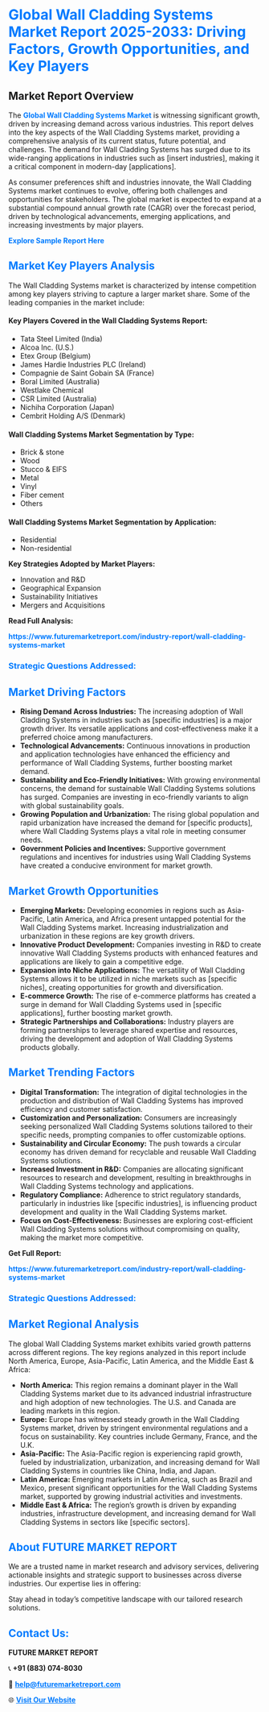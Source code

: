 <h1 style="color: #007BFF;">Global Wall Cladding Systems Market Report 2025-2033: Driving Factors, Growth Opportunities, and Key Players</h1>

<section id="overview">
<h2>Market Report Overview</h2>
<p>The <a href="https://www.futuremarketreport.com/industry-report/wall-cladding-systems-market" style="color: #007BFF; text-decoration: none;"><strong>Global Wall Cladding Systems Market</strong></a> is witnessing significant growth, driven by increasing demand across various industries. This report delves into the key aspects of the Wall Cladding Systems market, providing a comprehensive analysis of its current status, future potential, and challenges. The demand for Wall Cladding Systems has surged due to its wide-ranging applications in industries such as [insert industries], making it a critical component in modern-day [applications].</p>
<p>As consumer preferences shift and industries innovate, the Wall Cladding Systems market continues to evolve, offering both challenges and opportunities for stakeholders. The global market is expected to expand at a substantial compound annual growth rate (CAGR) over the forecast period, driven by technological advancements, emerging applications, and increasing investments by major players.</p>
</section>

<section id="overview">
<p><a href="https://www.futuremarketreport.com/request-sample/reportId=54065" style="color: #007BFF; text-decoration: none;"><strong>Explore Sample Report Here</strong></a></p>
</section>

<section id="key-players">
<h2 style="color: #007BFF;">Market Key Players Analysis</h2>
<p>The Wall Cladding Systems market is characterized by intense competition among key players striving to capture a larger market share. Some of the leading companies in the market include:</p>
<h4>Key Players Covered in the Wall Cladding Systems Report:</h4>
<ul><li>Tata Steel Limited (India)</li><li>Alcoa Inc. (U.S.)</li><li>Etex Group (Belgium)</li><li>James Hardie Industries PLC (Ireland)</li><li>Compagnie de Saint Gobain SA (France)</li><li>Boral Limited (Australia)</li><li>Westlake Chemical</li><li>CSR Limited (Australia)</li><li>Nichiha Corporation (Japan)</li><li>Cembrit Holding A/S (Denmark)</li></ul>
<h4>Wall Cladding Systems Market Segmentation by Type:</h4>
<ul><li>Brick &amp; stone</li><li>Wood</li><li>Stucco &amp; EIFS</li><li>Metal</li><li>Vinyl</li><li>Fiber cement</li><li>Others</li></ul>

<h4>Wall Cladding Systems Market Segmentation by Application:</h4>
<ul><li>Residential</li><li>Non-residential</li></ul>
<p><strong>Key Strategies Adopted by Market Players:</strong></p>
<ul>
<li>Innovation and R&D</li>
<li>Geographical Expansion</li>
<li>Sustainability Initiatives</li>
<li>Mergers and Acquisitions</li>
</ul>
</section>

<section>
<p><strong>Read Full Analysis: </strong></p><a href="https://www.futuremarketreport.com/industry-report/wall-cladding-systems-market" style="color: #007BFF; text-decoration: none;"><strong>https://www.futuremarketreport.com/industry-report/wall-cladding-systems-market</strong></a>
<h3 style="color: #007BFF;">Strategic Questions Addressed:</h3>
</section>

<section id="driving-factors">
<h2 style="color: #007BFF;">Market Driving Factors</h2>
<ul>
<li><strong>Rising Demand Across Industries:</strong> The increasing adoption of Wall Cladding Systems in industries such as [specific industries] is a major growth driver. Its versatile applications and cost-effectiveness make it a preferred choice among manufacturers.</li>
<li><strong>Technological Advancements:</strong> Continuous innovations in production and application technologies have enhanced the efficiency and performance of Wall Cladding Systems, further boosting market demand.</li>
<li><strong>Sustainability and Eco-Friendly Initiatives:</strong> With growing environmental concerns, the demand for sustainable Wall Cladding Systems solutions has surged. Companies are investing in eco-friendly variants to align with global sustainability goals.</li>
<li><strong>Growing Population and Urbanization:</strong> The rising global population and rapid urbanization have increased the demand for [specific products], where Wall Cladding Systems plays a vital role in meeting consumer needs.</li>
<li><strong>Government Policies and Incentives:</strong> Supportive government regulations and incentives for industries using Wall Cladding Systems have created a conducive environment for market growth.</li>
</ul>
</section>

<section id="growth-opportunities">
<h2 style="color: #007BFF;">Market Growth Opportunities</h2>
<ul>
<li><strong>Emerging Markets:</strong> Developing economies in regions such as Asia-Pacific, Latin America, and Africa present untapped potential for the Wall Cladding Systems market. Increasing industrialization and urbanization in these regions are key growth drivers.</li>
<li><strong>Innovative Product Development:</strong> Companies investing in R&D to create innovative Wall Cladding Systems products with enhanced features and applications are likely to gain a competitive edge.</li>
<li><strong>Expansion into Niche Applications:</strong> The versatility of Wall Cladding Systems allows it to be utilized in niche markets such as [specific niches], creating opportunities for growth and diversification.</li>
<li><strong>E-commerce Growth:</strong> The rise of e-commerce platforms has created a surge in demand for Wall Cladding Systems used in [specific applications], further boosting market growth.</li>
<li><strong>Strategic Partnerships and Collaborations:</strong> Industry players are forming partnerships to leverage shared expertise and resources, driving the development and adoption of Wall Cladding Systems products globally.</li>
</ul>
</section>

<section id="trending-factors">
<h2 style="color: #007BFF;">Market Trending Factors</h2>
<ul>
<li><strong>Digital Transformation:</strong> The integration of digital technologies in the production and distribution of Wall Cladding Systems has improved efficiency and customer satisfaction.</li>
<li><strong>Customization and Personalization:</strong> Consumers are increasingly seeking personalized Wall Cladding Systems solutions tailored to their specific needs, prompting companies to offer customizable options.</li>
<li><strong>Sustainability and Circular Economy:</strong> The push towards a circular economy has driven demand for recyclable and reusable Wall Cladding Systems solutions.</li>
<li><strong>Increased Investment in R&D:</strong> Companies are allocating significant resources to research and development, resulting in breakthroughs in Wall Cladding Systems technology and applications.</li>
<li><strong>Regulatory Compliance:</strong> Adherence to strict regulatory standards, particularly in industries like [specific industries], is influencing product development and quality in the Wall Cladding Systems market.</li>
<li><strong>Focus on Cost-Effectiveness:</strong> Businesses are exploring cost-efficient Wall Cladding Systems solutions without compromising on quality, making the market more competitive.</li>
</ul>
</section>

<section>
<p><strong>Get Full Report: </strong></p><a href="https://www.futuremarketreport.com/industry-report/wall-cladding-systems-market" style="color: #007BFF; text-decoration: none;"><strong>https://www.futuremarketreport.com/industry-report/wall-cladding-systems-market</strong></a>
<h3 style="color: #007BFF;">Strategic Questions Addressed:</h3>
</section>


<section id="regional-analysis">
<h2 style="color: #007BFF;">Market Regional Analysis</h2>
<p>The global Wall Cladding Systems market exhibits varied growth patterns across different regions. The key regions analyzed in this report include North America, Europe, Asia-Pacific, Latin America, and the Middle East & Africa:</p>
<ul>
<li><strong>North America:</strong> This region remains a dominant player in the Wall Cladding Systems market due to its advanced industrial infrastructure and high adoption of new technologies. The U.S. and Canada are leading markets in this region.</li>
<li><strong>Europe:</strong> Europe has witnessed steady growth in the Wall Cladding Systems market, driven by stringent environmental regulations and a focus on sustainability. Key countries include Germany, France, and the U.K.</li>
<li><strong>Asia-Pacific:</strong> The Asia-Pacific region is experiencing rapid growth, fueled by industrialization, urbanization, and increasing demand for Wall Cladding Systems in countries like China, India, and Japan.</li>
<li><strong>Latin America:</strong> Emerging markets in Latin America, such as Brazil and Mexico, present significant opportunities for the Wall Cladding Systems market, supported by growing industrial activities and investments.</li>
<li><strong>Middle East & Africa:</strong> The region’s growth is driven by expanding industries, infrastructure development, and increasing demand for Wall Cladding Systems in sectors like [specific sectors].</li>
</ul>
</section>

<footer>
<h2 style="color: #007BFF;">About FUTURE MARKET REPORT</h2>
<p>We are a trusted name in market research and advisory services, delivering actionable insights and strategic support to businesses across diverse industries. Our expertise lies in offering:</p>

<p>Stay ahead in today’s competitive landscape with our tailored research solutions.</p>

<h2 style="color: #007BFF;">Contact Us:</h2>
<p><strong>FUTURE MARKET REPORT</strong></p>
<p>📞 <strong>+91 (883) 074-8030</strong></p>
<p>📧 <strong><a href="mailto:help@futuremarketreport.com" style="color: #007BFF;">help@futuremarketreport.com</a></strong></p>
<p>🌐 <strong><a href="https://www.futuremarketreport.com/" style="color: #007BFF;">Visit Our Website</a></strong></p>
</footer>